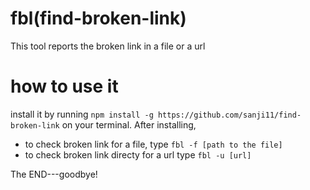 # fbl(find-broken-link)
This tool reports the broken link in a file or a url
# how to use it
install it by running `npm install -g https://github.com/sanji11/find-broken-link` on your terminal.
After installing,
- to check broken link for a file,
type `fbl -f [path to the file]`
- to check broken link directy for a url
type `fbl -u [url]`  

The END---goodbye!